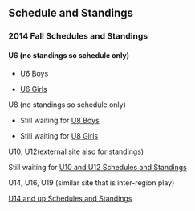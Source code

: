 ## Schedule and Standings

<!--
### 2014 Fall Playoff Schedule

U-10 - 11/9 & 11/16
Top 8 teams, regardless of pool, will be seeded into playoffs based on their regular play points.

U-12 - 11/16
The top 4 teams will be seeded into playoffs based on their regular play points.

U-14 - 11/9 & 11/16
Teams will be seeded into playoffs based on their area play points.

### Detailed Playoff Information & Schedules

[U10 Playoffs](http://www.ayso55.org/docs/2013_U10_Playoffs_100913.pdf)

[U12 Playoffs](http://www.ayso55.org/docs/2013_U12_Playoffs_100913.pdf)

[U14 Playoffs](http://www.ayso55.org/docs/2013_U14_Playoffs_100913.pdf)

-->

### 2014 Fall Schedules and Standings

#### U6 (no standings so schedule only)

* [U6 Boys](http://www.ayso55.org/docs/Fall2014/2014_U06B_Schedule_082714.pdf)

* [U6 Girls](http://www.ayso55.org/docs/Fall2014/2014_U06G_Schedule_082714.pdf)

U8 (no standings so schedule only)

* Still waiting for [U8 Boys](http://www.ayso55.org/docs/Fall2014)

* Still waiting for [U8 Girls](http://www.ayso55.org/docs/Fall2014)

U10, U12(external site also for standings)

Still waiting for [U10 and U12 Schedules and Standings](http://www.schedulesetc.com/active/index.asp?id=reg55nhb14F)


U14, U16, U19 (similar site that is inter-region play)

[U14 and up Schedules and Standings](http://www.schedulesetc.com/active/index.asp?id=area11K14F)